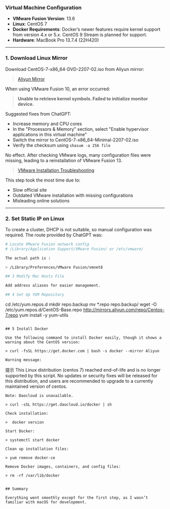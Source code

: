 ### Virtual Machine Configuration

- **VMware Fusion Version**: 13.6  
- **Linux**: CentOS 7  
- **Docker Requirements**: Docker’s newer features require kernel support from version 4.x or 5.x. CentOS 9 Stream is planned for support.  
- **Hardware**: MacBook Pro 13.7.4 (22H420)  

---

### 1. Download Linux Mirror

Download CentOS-7-x86_64-DVD-2207-02.iso from Aliyun mirror:

> [Aliyun Mirror](https://mirrors.aliyun.com/centos/7/isos/x86_64/?spm=a2c6h.25603864.0.0.7cf64511v2QVXt)

When using VMware Fusion 10, an error occurred:

> **Unable to retrieve kernel symbols. Failed to initialize monitor device.**

Suggested fixes from ChatGPT:
- Increase memory and CPU cores
- In the "Processors & Memory" section, select "Enable hypervisor applications in this virtual machine"
- Switch the mirror to CentOS-7-x86_64-Minimal-2207-02.iso
- Verify the checksum using `shasum -a 256 file`

No effect. After checking VMware logs, many configuration files were missing, leading to a reinstallation of VMware Fusion 13.

> [VMware Installation Troubleshooting](https://search.ddooo.com/search.html?wd=vmware%20fusion)

This step took the most time due to:
- Slow official site
- Outdated VMware installation with missing configurations
- Misleading online solutions

---

### 2. Set Static IP on Linux

To create a cluster, DHCP is not suitable, so manual configuration was required. The route provided by ChatGPT was:

```bash
# Locate VMware Fusion network config
# /Library/Application Support/VMware Fusion/ or /etc/vmware/

The actual path is :

> /Library/Preferences/VMware Fusion/vmnet8

## 3 Modify Mac Hosts File

Add address aliases for easier management.

## 4 Set Up YUM Repository

```
cd /etc/yum.repos.d
mkdir repo.backup
mv *.repo repo.backup/
wget -O /etc/yum.repos.d/CentOS-Base.repo http://mirrors.aliyun.com/repo/Centos-7.repo
yum install -y yum-utils
```

## 5 Install Docker 

Use the following command to install Docker easily, though it shows a warning about the CentOS version:

> curl -fsSL https://get.docker.com | bash -s docker --mirror Aliyun

Warning message:

```
提示
This Linux distribution (centos 7) reached end-of-life and is no longer supported by this script.
    No updates or security fixes will be released for this distribution, and users are recommended
    to upgrade to a currently maintained version of centos.
```
Note: Daocloud is unavailable.

> curl -sSL https://get.daocloud.io/docker | sh

Check installation:

>  docker version

Start Docker:

> systemctl start docker

Clean up installation files:

> yum remove docker-ce

Remove Docker images, containers, and config files:

> rm -rf /var/lib/docker


## Summary

Everything went smoothly except for the first step, as I wasn’t familiar with macOS for development.
